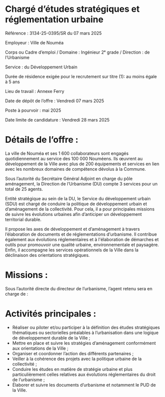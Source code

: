 # Chargé d’études stratégiques et réglementation urbaine

Référence : 3134-25-0395/SR du 07 mars 2025

Employeur : Ville de Nouméa

Corps ou Cadre d’emploi / Domaine : Ingénieur 2ᵉ grade / Direction : de l’Urbanisme

Service : du Développement Urbain

Durée de résidence exigée pour le recrutement sur titre (1): au moins égale à 5 ans

Lieu de travail : Annexe Ferry

Date de dépôt de l’offre : Vendredi 07 mars 2025

Poste à pourvoir : mai 2025

Date limite de candidature : Vendredi 28 mars 2025

# Détails de l’offre :

La ville de Nouméa et ses 1 600 collaborateurs sont engagés quotidiennement au service des 100 000 Nouméens. Ils œuvrent au développement de la Ville avec plus de 200 équipements et services en lien avec les nombreux domaines de compétence dévolus à la Commune.

Sous l’autorité du Secrétaire Général Adjoint en charge du pôle aménagement, la Direction de l’Urbanisme (DU) compte 3 services pour un total de 25 agents.

Entité stratégique au sein de la DU, le Service du développement urbain (SDU) est chargé de conduire la politique de développement urbain et d’aménagement de la collectivité. Pour cela, il a pour principales missions de suivre les évolutions urbaines afin d’anticiper un développement territorial durable.

Il propose les axes de développement et d’aménagement à travers l’élaboration de documents et de réglementations d’urbanisme. Il contribue également aux évolutions réglementaires et à l'élaboration de démarches et outils pour promouvoir une qualité urbaine, environnementale et paysagère. Enfin, il accompagne les services opérationnels de la Ville dans la déclinaison des orientations stratégiques.

# Missions :

Sous l’autorité directe du directeur de l’urbanisme, l’agent retenu sera en charge de :

# Activités principales :

- Réaliser ou piloter et/ou participer à la définition des études stratégiques thématiques ou sectorielles préalables à l’urbanisation dans une logique de développement durable de la Ville ;
- Mettre en place et suivre les stratégies d’aménagement conformément aux orientations de la Ville ;
- Organiser et coordonner l’action des différents partenaires ;
- Veiller à la cohérence des projets avec la politique urbaine de la collectivité ;
- Conduire les études en matière de stratégie urbaine et plus particulièrement celles relatives aux évolutions réglementaires du droit de l’urbanisme ;
- Élaborer et suivre les documents d’urbanisme et notamment le PUD de la Ville.